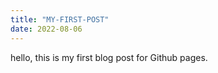 ```yaml
---
title: "MY-FIRST-POST"
date: 2022-08-06
---
```

hello, this is my first blog post for Github pages.
